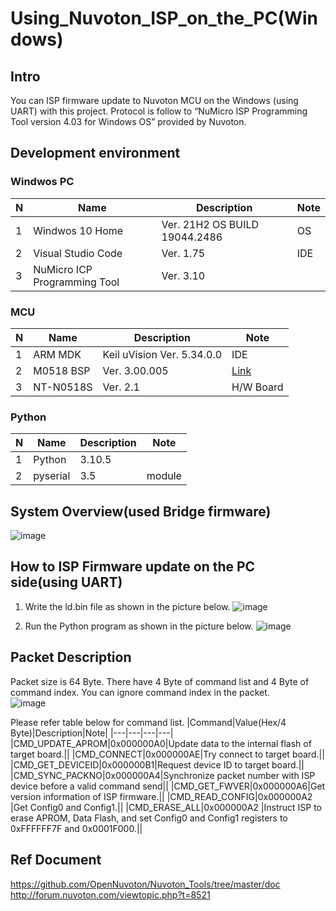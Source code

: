 # Using_Nuvoton_ISP_on_the_PC(Windows)

## Intro
You can ISP firmware update to Nuvoton MCU on the Windows (using UART) with this project. Protocol is follow to “NuMicro ISP Programming Tool version 4.03 for Windows OS” provided by Nuvoton. 

## Development environment
### Windwos PC 
|N|Name|Description|Note|
|---|---|---|---|
|1| Windwos 10 Home|Ver. 21H2 OS BUILD 19044.2486|OS|
|2|Visual Studio Code|Ver. 1.75|IDE|
|3|NuMicro ICP Programming Tool|Ver. 3.10||

### MCU
|N|Name|Description|Note|
|---|---|---|---|
|1|ARM MDK|Keil uVision Ver. 5.34.0.0|IDE|
|2|M0518 BSP|Ver. 3.00.005|[Link](https://github.com/OpenNuvoton/M0518BSP/tree/master/SampleCode/ISP)|
|3|NT-N0518S|Ver. 2.1|H/W Board|

### Python
|N|Name|Description|Note|
|---|---|---|---|
|1|Python|3.10.5||
|2|pyserial|3.5|module|

## System Overview(used Bridge firmware)
![image](https://user-images.githubusercontent.com/108905975/219515466-dbda522b-e471-443d-9ea2-126214637b1b.png)

## How to ISP Firmware update on the PC side(using UART)
1. Write the ld.bin file as shown in the picture below.
![image](https://user-images.githubusercontent.com/108905975/219517025-a392479e-1482-471d-90c5-71f258e03826.png)

2. Run the Python program as shown in the picture below.
![image](https://user-images.githubusercontent.com/108905975/219517644-8be4872a-8eaa-4d2c-8454-5d66f5d7f11f.png)

## Packet Description
Packet size is 64 Byte. There have 4 Byte of command list and 4 Byte of command index. You can ignore command index in the packet.<br />
![image](https://user-images.githubusercontent.com/99227045/187109385-1f5d628d-3b3e-4147-8a75-4212bc504247.png)

Please refer table below for command list.
|Command|Value(Hex/4 Byte)|Description|Note|
|---|---|---|---|
|CMD_UPDATE_APROM|0x000000A0|Update data to the internal flash of target board.||
|CMD_CONNECT|0x000000AE|Try connect to target board.||
|CMD_GET_DEVICEID|0x000000B1|Request device ID to target board.||
|CMD_SYNC_PACKNO|0x000000A4|Synchronize packet number with ISP device before a valid command send||
|CMD_GET_FWVER|0x000000A6|Get version information of ISP firmware.||
|CMD_READ_CONFIG|0x000000A2 |Get Config0 and Config1.||
|CMD_ERASE_ALL|0x000000A2 |Instruct ISP to erase APROM, Data Flash, and set Config0 and Config1 registers to 0xFFFFFF7F and 0x0001F000.||

## Ref Document
https://github.com/OpenNuvoton/Nuvoton_Tools/tree/master/doc<br />
http://forum.nuvoton.com/viewtopic.php?t=8521<br />
